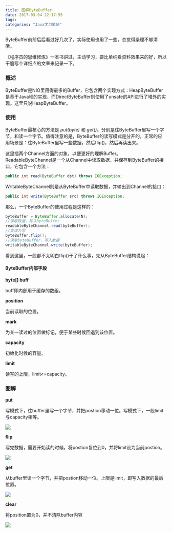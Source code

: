 ```yaml
---
title: 图解ByteBuffer
date: 2017-03-04 22:17:55
tags:
categories: "Java学习笔记"
---
```


ByteBuffer前前后后看过好几次了，实际使用也用了一些，总觉得条理不够清晰。

《程序员的思维修炼》一本书讲过，主动学习，要比单纯看资料效果来的好，所以干脆写个详细点的文章来记录一下。

### 概述

ByteBuffer是NIO里用得最多的Buffer，它包含两个实现方式：HeapByteBuffer是基于Java堆的实现，而DirectByteBuffer则使用了unsafe的API进行了堆外的实现。这里只说HeapByteBuffer。

### 使用

ByteBuffer最核心的方法是 _put(byte)_ 和 _get()_。分别是往ByteBuffer里写一个字节，和读一个字节。值得注意的是，ByteBuffer的读写模式是分开的，正常的应用场景是：往ByteBuffer里写一些数据，然后flip()，然后再读出来。

这里插两个Channel方面的对象，以便更好的理解Buffer。ReadableByteChannel是一个从Channel中读取数据，并保存到ByteBuffer的接口，它包含一个方法：

```java
public int read(ByteBuffer dst) throws IOException;
```

WritableByteChannel则是从ByteBuffer中读取数据，并输出到Channel的接口：

```java
public int write(ByteBuffer src) throws IOException;
```

那么，一个ByteBuffer的使用过程是这样的：

```java
byteBuffer = ByteBuffer.allocate(N);
//读取数据，写入byteBuffer
readableByteChannel.read(byteBuffer);
//变读为写
byteBuffer.flip();
//读取byteBuffer，写入数据
writableByteChannel.write(byteBuffer);
```

看到这里，一般都不太明白flip()干了什么事，先从ByteBuffer结构说起：

#### ByteBuffer内部字段

**byte[] buff**

buff即内部用于缓存的数组。

**position**

当前读取的位置。

**mark**

为某一读过的位置做标记，便于某些时候回退到该位置。

**capacity**

初始化时候的容量。

**limit**

读写的上限，limit<=capacity。

### 图解

**put**

写模式下，往buffer里写一个字节，并把postion移动一位。写模式下，一般limit与capacity相等。

![](/images/categories/java/010/bytebuffer_write.png)

**flip**

写完数据，需要开始读的时候，将postion复位到0，并将limit设为当前postion。

![](/images/categories/java/010/bytebuffer_flip.png)

**get**

从buffer里读一个字节，并把postion移动一位。上限是limit，即写入数据的最后位置。

![](/images/categories/java/010/bytebuffer_get.png)

**clear**

将position置为0，并不清除buffer内容

![](/images/categories/java/010/bytebuffer_clear.png)
